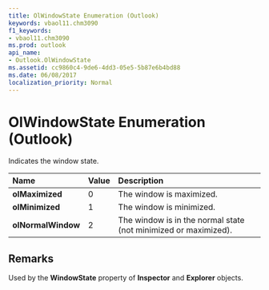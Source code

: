 ```yaml
---
title: OlWindowState Enumeration (Outlook)
keywords: vbaol11.chm3090
f1_keywords:
- vbaol11.chm3090
ms.prod: outlook
api_name:
- Outlook.OlWindowState
ms.assetid: cc9860c4-9de6-4dd3-05e5-5b87e6b4bd88
ms.date: 06/08/2017
localization_priority: Normal
---
```



# OlWindowState Enumeration (Outlook)

Indicates the window state.



|Name|Value|Description|
|:-----|:-----|:-----|
| **olMaximized**|0|The window is maximized.|
| **olMinimized**|1|The window is minimized.|
| **olNormalWindow**|2|The window is in the normal state (not minimized or maximized).|

## Remarks

Used by the  **WindowState** property of **Inspector** and **Explorer** objects.


